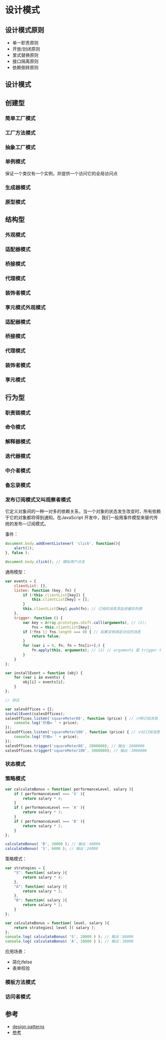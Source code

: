 
# 设计模式

## 设计模式原则

- 单一职责原则
- 开放/封闭原则
- 里式替换原则
- 接口隔离原则
- 依赖倒转原则

## 设计模式

## 创建型

### 简单工厂模式
### 工厂方法模式
### 抽象工厂模式
### 单例模式

保证一个类仅有一个实例，并提供一个访问它的全局访问点

### 生成器模式
### 原型模式

## 结构型

### 外观模式
### 适配器模式
### 桥接模式
### 代理模式
### 装饰者模式
### 享元模式外观模式
### 适配器模式
### 桥接模式
### 代理模式
### 装饰者模式
### 享元模式

## 行为型

### 职责链模式
### 命令模式
### 解释器模式
### 迭代器模式
### 中介者模式
### 备忘录模式
### 发布订阅模式又叫观察者模式

它定义对象间的一种一对多的依赖关系，当一个对象的状态发生改变时，所有依赖于它的对象都将得到通知。在JavaScript 开发中，我们一般用事件模型来替代传统的发布—订阅模式。

事件：

```js
document.body.addEventListener( 'click', function(){ 
    alert(2); 
}, false ); 

document.body.click(); // 模拟用户点击
```

通用模型：

```js
var events = {
    clientList: [],
    listen: function (key, fn) {
        if (!this.clientList[key]) {
            this.clientList[key] = [];
        }
        this.clientList[key].push(fn); // 订阅的消息添加进缓存列表
    },
    trigger: function () {
        var key = Array.prototype.shift.call(arguments), // (1); 
            fns = this.clientList[key];
        if (!fns || fns.length === 0) { // 如果没有绑定对应的消息
            return false;
        }
        for (var i = 0, fn; fn = fns[i++];) {
            fn.apply(this, arguments); // (2) // arguments 是 trigger 时带上的参数
        }
    }
};

var installEvent = function (obj) {
    for (var i in events) {
        obj[i] = events[i];
    }
};

// 测试

var salesOffices = {};
installEvent(salesOffices);
salesOffices.listen('squareMeter88', function (price) { // 小明订阅消息
    console.log('价格= ' + price);
});
salesOffices.listen('squareMeter100', function (price) { // 小红订阅消息
    console.log('价格= ' + price);
});
salesOffices.trigger('squareMeter88', 2000000); // 输出：2000000 
salesOffices.trigger('squareMeter100', 3000000); // 输出：3000000
```

### 状态模式
### 策略模式

```js
var calculateBonus = function( performanceLevel, salary ){ 
    if ( performanceLevel === 'S' ){ 
        return salary * 4; 
    } 
    if ( performanceLevel === 'A' ){ 
        return salary * 3; 
    } 
    if ( performanceLevel === 'B' ){ 
        return salary * 2; 
    } 
}; 

calculateBonus( 'B', 20000 ); // 输出：40000 
calculateBonus( 'S', 6000 ); // 输出：24000
```

策略模式：

```js
var strategies = { 
    "S": function( salary ){ 
        return salary * 4; 
    }, 
    "A": function( salary ){ 
        return salary * 3; 
    }, 
    "B": function( salary ){ 
        return salary * 2;
    } 
}; 

var calculateBonus = function( level, salary ){ 
    return strategies[ level ]( salary ); 
}; 
console.log( calculateBonus( 'S', 20000 ) ); // 输出：80000 
console.log( calculateBonus( 'A', 10000 ) ); // 输出：30000
```

应用场景：

- 简化ifelse
- 表单校验

### 模板方法模式
### 访问者模式

## 参考

- [design patterns](https://refactoringguru.cn/design-patterns/factory-method)
- [参考](https://juejin.cn/post/6844903795017646094)
